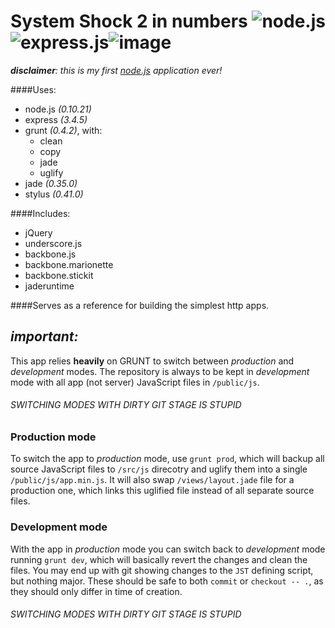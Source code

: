 # System Shock 2 in numbers ![node.js](https://i.imgur.com/KZU7t5Z.png)![express.js](https://i.imgur.com/99Y9XGp.png)![image](https://i.imgur.com/0KoGQzl.png)

_**disclaimer**: this is my first [node.js](http://nodejs.org/) application ever!_

####Uses:
- node.js _(0.10.21)_
- express _(3.4.5)_
- grunt _(0.4.2)_, with:
  - clean
  - copy
  - jade
  - uglify
- jade _(0.35.0)_
- stylus _(0.41.0)_

####Includes:

- jQuery
- underscore.js
- backbone.js
- backbone.marionette
- backbone.stickit
- jaderuntime

####Serves as a reference for building the simplest http apps.

## _important:_
This app relies **heavily** on GRUNT to switch between _production_ and _development_ modes. The repository is always to be kept in _development_ mode with all app (not server) JavaScript files in `/public/js`.

###### SWITCHING MODES WITH DIRTY GIT STAGE IS STUPID

### Production mode

To switch the app to _production_ mode, use `grunt prod`, which will backup all source JavaScript files to `/src/js` direcotry and uglify them into a single `/public/js/app.min.js`. It will also swap `/views/layout.jade` file for a production one, which links 
this uglified file instead of all separate source files.

### Development mode

With the app in _production_ mode you can switch back to _development_ mode running `grunt dev`, which will basically revert the changes and clean the files. You may end up with git showing changes to the `JST` defining script, but nothing major. These should be safe to both `commit` or `checkout -- .`, as they should only differ in time of creation.

###### SWITCHING MODES WITH DIRTY GIT STAGE IS STUPID
